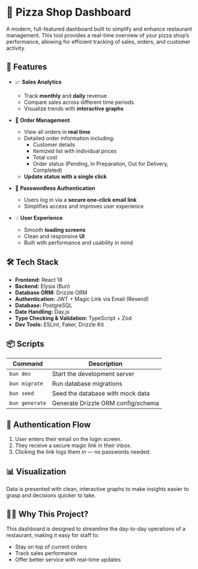 # 🍕 Pizza Shop Dashboard

A modern, full-featured dashboard built to simplify and enhance restaurant management. This tool provides a real-time overview of your pizza shop’s performance, allowing for efficient tracking of sales, orders, and customer activity.

## 🚀 Features

- 📈 **Sales Analytics**
  - Track **monthly** and **daily** revenue
  - Compare sales across different time periods
  - Visualize trends with **interactive graphs**

- 🧾 **Order Management**
  - View all orders in **real time**
  - Detailed order information including:
    - Customer details
    - Itemized list with individual prices
    - Total cost
    - Order status (Pending, In Preparation, Out for Delivery, Completed)
  - **Update status with a single click**

- 🔐 **Passwordless Authentication**
  - Users log in via a **secure one-click email link**
  - Simplifies access and improves user experience

- 💡 **User Experience**
  - Smooth **loading screens**
  - Clean and responsive **UI**
  - Built with performance and usability in mind

## 🛠 Tech Stack

- **Frontend:** React 18
- **Backend:** Elysia (Bun)
- **Database ORM:** Drizzle ORM
- **Authentication:** JWT + Magic Link via Email (Resend)
- **Database:** PostgreSQL
- **Date Handling:** Day.js
- **Type Checking & Validation:** TypeScript + Zod
- **Dev Tools:** ESLint, Faker, Drizzle Kit

## 📦 Scripts

| Command        | Description                        |
|----------------|------------------------------------|
| `bun dev`      | Start the development server       |
| `bun migrate`  | Run database migrations            |
| `bun seed`     | Seed the database with mock data   |
| `bun generate` | Generate Drizzle ORM config/schema |

## 📧 Authentication Flow

1. User enters their email on the login screen.
2. They receive a secure magic link in their inbox.
3. Clicking the link logs them in — no passwords needed.

## 📊 Visualization

Data is presented with clean, interactive graphs to make insights easier to grasp and decisions quicker to take.

## 🧑‍🍳 Why This Project?

This dashboard is designed to streamline the day-to-day operations of a restaurant, making it easy for staff to:
- Stay on top of current orders
- Track sales performance
- Offer better service with real-time updates

